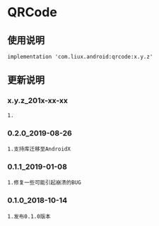 ﻿QRCode
===

使用说明
---
```
implementation 'com.liux.android:qrcode:x.y.z'
```

更新说明
---
### x.y.z_201x-xx-xx
    1.

### 0.2.0_2019-08-26
    1.支持库迁移至AndroidX

### 0.1.1_2019-01-08
    1.修复一些可能引起崩溃的BUG

### 0.1.0_2018-10-14
    1.发布0.1.0版本